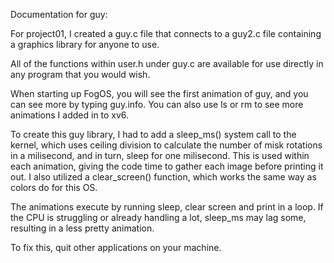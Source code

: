 Documentation for guy:

For project01, I created a guy.c file that connects to a guy2.c file containing a graphics library for anyone to use.

All of the functions within user.h under guy.c are available for use directly in any program that you would wish.

When starting up FogOS, you will see the first animation of guy, and you can see more by typing guy.info. You can also use ls or rm to see more animations I added in to xv6.

To create this guy library, I had to add a sleep_ms() system call to the kernel, which uses ceiling division to calculate the number of misk rotations in a milisecond, and in turn, sleep for
one milisecond. This is used within each animation, giving the code time to gather each image before printing it out. I also utilized a clear_screen() function, which works the same way as colors do for
this OS.

The animations execute by running sleep, clear screen and print in a loop. If the CPU is struggling or already handling a lot, sleep_ms may lag some, resulting in a less pretty animation.

To fix this, quit other applications on your machine.
